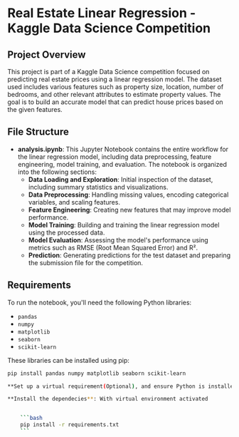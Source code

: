 # Real Estate Linear Regression - Kaggle Data Science Competition

## Project Overview

This project is part of a Kaggle Data Science competition focused on predicting real estate prices using a linear regression model. The dataset used includes various features such as property size, location, number of bedrooms, and other relevant attributes to estimate property values. The goal is to build an accurate model that can predict house prices based on the given features.

## File Structure

- **analysis.ipynb**: This Jupyter Notebook contains the entire workflow for the linear regression model, including data preprocessing, feature engineering, model training, and evaluation. The notebook is organized into the following sections:
  - **Data Loading and Exploration**: Initial inspection of the dataset, including summary statistics and visualizations.
  - **Data Preprocessing**: Handling missing values, encoding categorical variables, and scaling features.
  - **Feature Engineering**: Creating new features that may improve model performance.
  - **Model Training**: Building and training the linear regression model using the processed data.
  - **Model Evaluation**: Assessing the model's performance using metrics such as RMSE (Root Mean Squared Error) and R².
  - **Prediction**: Generating predictions for the test dataset and preparing the submission file for the competition.

## Requirements

To run the notebook, you'll need the following Python libraries:

- `pandas`
- `numpy`
- `matplotlib`
- `seaborn`
- `scikit-learn`

These libraries can be installed using pip:

```bash
pip install pandas numpy matplotlib seaborn scikit-learn

**Set up a virtual requirement(Optional), and ensure Python is installed

**Install the dependecies**: With virtual environment activated


    ```bash
    pip install -r requirements.txt
    ```

